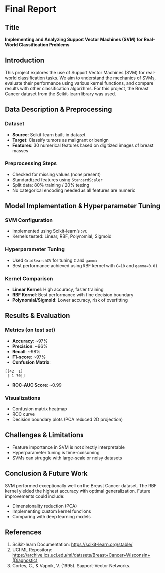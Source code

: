 # Final Report

## Title
**Implementing and Analyzing Support Vector Machines (SVM) for Real-World Classification Problems**

## Introduction
This project explores the use of Support Vector Machines (SVM) for real-world classification tasks. We aim to understand the mechanics of SVMs, evaluate their performance using various kernel functions, and compare results with other classification algorithms. For this project, the Breast Cancer dataset from the Scikit-learn library was used.

## Data Description & Preprocessing
### Dataset
- **Source**: Scikit-learn built-in dataset
- **Target**: Classify tumors as malignant or benign
- **Features**: 30 numerical features based on digitized images of breast masses

### Preprocessing Steps
- Checked for missing values (none present)
- Standardized features using `StandardScaler`
- Split data: 80% training / 20% testing
- No categorical encoding needed as all features are numeric

## Model Implementation & Hyperparameter Tuning
### SVM Configuration
- Implemented using Scikit-learn’s `SVC`
- Kernels tested: Linear, RBF, Polynomial, Sigmoid

### Hyperparameter Tuning
- Used `GridSearchCV` for tuning `C` and `gamma`
- Best performance achieved using RBF kernel with `C=10` and `gamma=0.01`

### Kernel Comparison
- **Linear Kernel**: High accuracy, faster training
- **RBF Kernel**: Best performance with fine decision boundary
- **Polynomial/Sigmoid**: Lower accuracy, risk of overfitting

## Results & Evaluation
### Metrics (on test set)
- **Accuracy**: ~97%
- **Precision**: ~96%
- **Recall**: ~98%
- **F1-score**: ~97%
- **Confusion Matrix**:
```
[[42  1]
 [ 1 70]]
```
- **ROC-AUC Score**: ~0.99

### Visualizations
- Confusion matrix heatmap
- ROC curve
- Decision boundary plots (PCA reduced 2D projection)

## Challenges & Limitations
- Feature importance in SVM is not directly interpretable
- Hyperparameter tuning is time-consuming
- SVMs can struggle with large-scale or noisy datasets

## Conclusion & Future Work
SVM performed exceptionally well on the Breast Cancer dataset. The RBF kernel yielded the highest accuracy with optimal generalization. Future improvements could include:
- Dimensionality reduction (PCA)
- Implementing custom kernel functions
- Comparing with deep learning models

## References
1. Scikit-learn Documentation: https://scikit-learn.org/stable/
2. UCI ML Repository: https://archive.ics.uci.edu/ml/datasets/Breast+Cancer+Wisconsin+(Diagnostic)
3. Cortes, C., & Vapnik, V. (1995). Support-Vector Networks.
